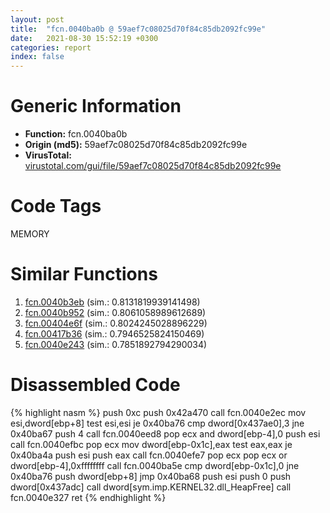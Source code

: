 ```yaml
---
layout: post
title:  "fcn.0040ba0b @ 59aef7c08025d70f84c85db2092fc99e"
date:   2021-08-30 15:52:19 +0300
categories: report
index: false
---
```


# Generic Information
- **Function:** fcn.0040ba0b
- **Origin (md5):** 59aef7c08025d70f84c85db2092fc99e
- **VirusTotal:** [virustotal.com/gui/file/59aef7c08025d70f84c85db2092fc99e][virustotal_ref]

# Code Tags
<span class="tag" id="MEMORY">MEMORY</span>


# Similar Functions

1. [fcn.0040b3eb][similar_1_ref] (sim.: 0.8131819939141498)
2. [fcn.0040b952][similar_2_ref] (sim.: 0.8061058989612689)
3. [fcn.00404e6f][similar_3_ref] (sim.: 0.8024245028896229)
4. [fcn.00417b36][similar_4_ref] (sim.: 0.7946525824150469)
5. [fcn.0040e243][similar_5_ref] (sim.: 0.7851892794290034)


# Disassembled Code

{% highlight nasm %}
push 0xc
push 0x42a470
call fcn.0040e2ec
mov esi,dword[ebp+8]
test esi,esi
je 0x40ba76
cmp dword[0x437ae0],3
jne 0x40ba67
push 4
call fcn.0040eed8
pop ecx
and dword[ebp-4],0
push esi
call fcn.0040efbc
pop ecx
mov dword[ebp-0x1c],eax
test eax,eax
je 0x40ba4a
push esi
push eax
call fcn.0040efe7
pop ecx
pop ecx
or dword[ebp-4],0xffffffff
call fcn.0040ba5e
cmp dword[ebp-0x1c],0
jne 0x40ba76
push dword[ebp+8]
jmp 0x40ba68
push esi
push 0
push dword[0x437adc]
call dword[sym.imp.KERNEL32.dll_HeapFree]
call fcn.0040e327
ret 
{% endhighlight %}


[similar_1_ref]: /report/fcn.0040b3eb@b7a5b92638cb734d6411e4abb8a97a82
[similar_2_ref]: /report/fcn.0040b952@59aef7c08025d70f84c85db2092fc99e
[similar_3_ref]: /report/fcn.00404e6f@e38ba004520fa1a86a35b63e8d5843ef
[similar_4_ref]: /report/fcn.00417b36@1123b7aa5760238fe93045e585b8234c
[similar_5_ref]: /report/fcn.0040e243@591592f0b79217fc95d61f8c4f595f30
[virustotal_ref]: https://www.virustotal.com/gui/file/59aef7c08025d70f84c85db2092fc99e